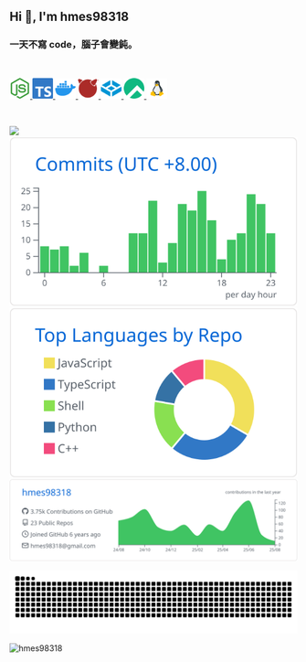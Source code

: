 ## Hi 👋, I'm hmes98318

### 一天不寫 code，腦子會變鈍。  


<br>
<p>
  <a href="https://nodejs.org"> <img height="36" width="36" src="/icons/nodejs.svg" alt="nodejs" /> </a>
  <a href="https://www.typescriptlang.org"> <img height="36" width="36" src="/icons/typescript.svg" alt="nodejs" /> </a>
  <a href="https://www.docker.com"> <img height="36" width="36" src="/icons/docker.svg" alt="docker" /> </a>
  <a href="https://freebsd.org"> <img height="36" width="36" src="/icons/freebsd.svg" alt="freebsd" /> </a>
  <a href="https://www.truenas.com"> <img height="36" width="36" src="/icons/truenas.svg" alt="truenas" /> </a>
  <a href="https://rockylinux.org/"> <img height="36" width="36" src="/icons/rockylinux.svg" alt="rockylinux" /> </a>
  <a href=""> <img height="36" width="36" src="/icons/linux.svg" alt="linux" /> </a>
</p>
<br>


<!-- https://github.com/anuraghazra/github-readme-stats -->
<!-- ![](https://github-readme-stats-git-masterrstaa-rickstaa.vercel.app/api?username=hmes98318&count_private=true&show_icons=true&hide=contribs)  -->
![](https://github-readme-stats.vercel.app/api?username=hmes98318&count_private=true&show_icons=true&hide=contribs)  
![](https://raw.githubusercontent.com/hmes98318/hmes98318/main/profile-summary-card-output/github/4-productive-time.svg)
![](https://raw.githubusercontent.com/hmes98318/hmes98318/main/profile-summary-card-output/github/1-repos-per-language.svg)  
![](https://raw.githubusercontent.com/hmes98318/hmes98318/main/profile-summary-card-output/github/0-profile-details.svg)  

<picture>
  <source media="(prefers-color-scheme: dark)" srcset="https://raw.githubusercontent.com/hmes98318/hmes98318/output/github-contribution-grid-snake-dark.svg">
  <source media="(prefers-color-scheme: light)" srcset="https://raw.githubusercontent.com/hmes98318/hmes98318/output/github-contribution-grid-snake.svg">
  <img alt="github contribution grid snake animation" src="https://raw.githubusercontent.com/hmes98318/hmes98318/output/github-contribution-grid-snake.svg">
</picture>


<br>
<p align="left"> <img src="https://komarev.com/ghpvc/?username=hmes98318&label=Profile%20views&color=0e75b6&style=for-the-badge" alt="hmes98318" /> </p>

<!--
**hmes98318/hmes98318** is a ✨ _special_ ✨ repository because its `README.md` (this file) appears on your GitHub profile.

Here are some ideas to get you started:

- 🔭 I’m currently working on ...
- 🌱 I’m currently learning ...
- 👯 I’m looking to collaborate on ...
- 🤔 I’m looking for help with ...
- 💬 Ask me about ...
- 📫 How to reach me: ...
- 😄 Pronouns: ...
- ⚡ Fun fact: ...
-->
